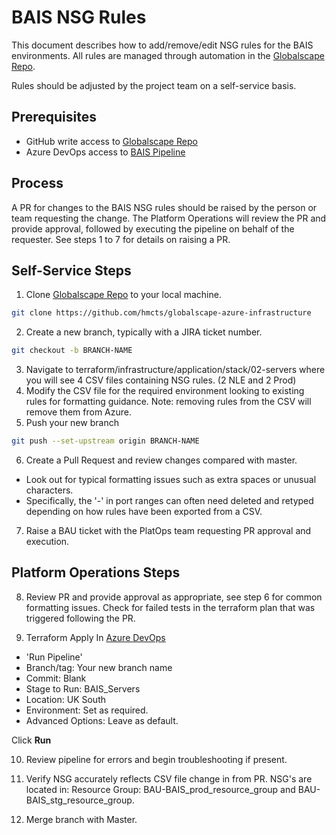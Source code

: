 # BAIS NSG Rules

This document describes how to add/remove/edit NSG rules for the BAIS environments. All rules are managed through automation in the [Globalscape Repo](https://github.com/hmcts/globalscape-azure-infrastructure).

Rules should be adjusted by the project team on a self-service basis.

## Prerequisites

* GitHub write access to [Globalscape Repo](https://github.com/hmcts/globalscape-azure-infrastructure)
* Azure DevOps access to [BAIS Pipeline](https://dev.azure.com/hmcts/PlatformOperations/_build?definitionId=432)

## Process

A PR for changes to the BAIS NSG rules should be raised by the person or team requesting the change. The Platform Operations will review the PR and provide approval, followed by executing the pipeline on behalf of the requester.
See steps 1 to 7 for details on raising a PR.

## Self-Service Steps

1. Clone [Globalscape Repo](https://github.com/hmcts/globalscape-azure-infrastructure) to your local machine.
```bash
git clone https://github.com/hmcts/globalscape-azure-infrastructure
```
2. Create a new branch, typically with a JIRA ticket number.
```bash
git checkout -b BRANCH-NAME
```
3. Navigate to terraform/infrastructure/application/stack/02-servers where you will see 4 CSV files containing NSG rules. (2 NLE and 2 Prod)
4. Modify the CSV file for the required environment looking to existing rules for formatting guidance. Note: removing rules from the CSV will remove them from Azure.
5. Push your new branch
```bash
git push --set-upstream origin BRANCH-NAME
```
6. Create a Pull Request and review changes compared with master.
* Look out for typical formatting issues such as extra spaces or unusual characters. 
* Specifically, the '-' in port ranges can often need deleted and retyped depending on how rules have been exported from a CSV.

7. Raise a BAU ticket with the PlatOps team requesting PR approval and execution.

## Platform Operations Steps

8. Review PR and provide approval as appropriate, see step 6 for common formatting issues.
Check for failed tests in the terraform plan that was triggered following the PR.

9. Terraform Apply
In [Azure DevOps](https://dev.azure.com/hmcts/PlatformOperations/_build?definitionId=432) 
* 'Run Pipeline'
* Branch/tag: Your new branch name
* Commit: Blank
* Stage to Run: BAIS_Servers
* Location: UK South
* Environment: Set as required.
* Advanced Options: Leave as default.

Click **Run**

10. Review pipeline for errors and begin troubleshooting if present.

11. Verify NSG accurately reflects CSV file change in from PR. NSG's are located in: Resource Group: BAU-BAIS_prod_resource_group and BAU-BAIS_stg_resource_group.

11. Merge branch with Master.